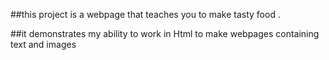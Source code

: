 ##this project is a webpage that teaches you to make tasty food .

##it demonstrates my ability to work in Html to make webpages containing text and images
